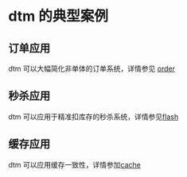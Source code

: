 # dtm 的典型案例

## 订单应用
dtm 可以大幅简化非单体的订单系统，详情参见 [order](./order)

## 秒杀应用
dtm 可以应用于精准扣库存的秒杀系统，详情参见[flash](./flash)

## 缓存应用
dtm 可以应用缓存一致性，详情参加[cache](./cache)